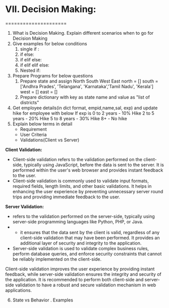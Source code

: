 # VII. Decision Making:
=====================
1. What is Decision Making. Explain different scenarios when to go for Decision Making
2. Give examples for below conditions
	1. single if : 
	2. if else:
	3. if elif else:
	4. if elif elif else:
	5. Nested if: 
3. Prepare Programs for below questions
	1. Prepare state and assign North South West East 
	    north = []
		south = ['Andhra Prades', 'Telangana', 'Karnataka','Tamil Nadu', 'Kerala']
		west = []
		east = []
	2. Prepare dictionary with key as state name and value as "list of districts"
4. Get employee details(in dict format, empid,name,sal, exp) and update hike for employee with below 
		If exp is 0 to 2 years - 10% Hike
				  2 to 5 years - 20% Hike
				  5 to 8 years - 30% Hike
				  8+           - No hike
5. Explain below terms in detail 
	- Requirement
	- User Criteria
	- Validations(Client vs Server)
 
 **Client Validation:**
 - Client-side validation refers to the validation performed on the client-side, typically using JavaScript, before the data is sent to the server. It is performed within the user's web browser and provides instant feedback to the user. 
 - Client-side validation is commonly used to validate input formats, required fields, length limits, and other basic validations. It helps in enhancing the user experience by preventing unnecessary server round trips and providing immediate feedback to the user.


**Server Validation:**
 - refers to the validation performed on the server-side, typically using server-side programming languages like Python, PHP, or Java.
 -  - it ensures that the data sent by the client is valid, regardless of any client-side validation that may have been performed. It provides an additional layer of security and integrity to the application.
 - Server-side validation is used to validate complex business rules, perform database queries, and enforce security constraints that cannot be reliably implemented on the client-side.

Client-side validation improves the user experience by providing instant feedback, while server-side validation ensures the integrity and security of the application. It is recommended to perform both client-side and server-side validation to have a robust and secure validation mechanism in web applications.

6. State vs Behavior . Examples
